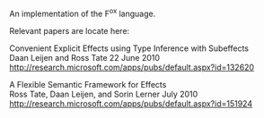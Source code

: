 An implementation of the F<sup>ox</sup> language.

Relevant papers are locate here:

Convenient Explicit Effects using Type Inference with Subeffects<br>
Daan Leijen and Ross Tate 22 June 2010<br>
http://research.microsoft.com/apps/pubs/default.aspx?id=132620

A Flexible Semantic Framework for Effects<br>
Ross Tate, Daan Leijen, and Sorin Lerner July 2010<br>
http://research.microsoft.com/apps/pubs/default.aspx?id=151924
